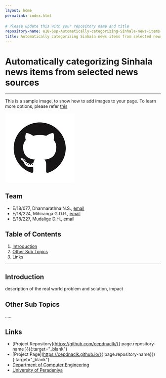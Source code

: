 ```yaml
---
layout: home
permalink: index.html

# Please update this with your repository name and title
repository-name: e18-6sp-Automatically-categorizing-Sinhala-news-items-from-selected-news-sources
title: Automatically categorizing Sinhala news items from selected news sources
---
```


[comment]: # "This is the standard layout for the project, but you can clean this and use your own template"

# Automatically categorizing Sinhala news items from selected news sources

---

This is a sample image, to show how to add images to your page. To learn more options, please refer [this](https://projects.ce.pdn.ac.lk/docs/faq/how-to-add-an-image/)

![Sample Image](./images/sample.png)


## Team
-  E/18/077, Dharmarathna N.S., [email](mailto:e18077@eng.pdn.ac.lk)
-  E/18/224, Mihiranga G.D.R., [email](mailto:e18224@eng.pdn.ac.lk)
-  E/18/227, Mudalige D.H., [email](mailto:e18227@eng.pdn.ac.lk)

## Table of Contents
1. [Introduction](#introduction)
2. [Other Sub Topics](#other-sub-topics)
3. [Links](#links)

---

## Introduction

 description of the real world problem and solution, impact

## Other Sub Topics

.....

## Links

- [Project Repository](https://github.com/cepdnaclk/{{ page.repository-name }}){:target="_blank"}
- [Project Page](https://cepdnaclk.github.io/{{ page.repository-name}}){:target="_blank"}
- [Department of Computer Engineering](http://www.ce.pdn.ac.lk/)
- [University of Peradeniya](https://eng.pdn.ac.lk/)


[//]: # (Please refer this to learn more about Markdown syntax)
[//]: # (https://github.com/adam-p/markdown-here/wiki/Markdown-Cheatsheet)
